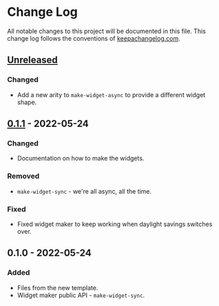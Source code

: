 # Change Log
All notable changes to this project will be documented in this file. This change log follows the conventions of [keepachangelog.com](http://keepachangelog.com/).

## [Unreleased]
### Changed
- Add a new arity to `make-widget-async` to provide a different widget shape.

## [0.1.1] - 2022-05-24
### Changed
- Documentation on how to make the widgets.

### Removed
- `make-widget-sync` - we're all async, all the time.

### Fixed
- Fixed widget maker to keep working when daylight savings switches over.

## 0.1.0 - 2022-05-24
### Added
- Files from the new template.
- Widget maker public API - `make-widget-sync`.

[Unreleased]: https://github.com/your-name/self-testing-code/compare/0.1.1...HEAD
[0.1.1]: https://github.com/your-name/self-testing-code/compare/0.1.0...0.1.1
